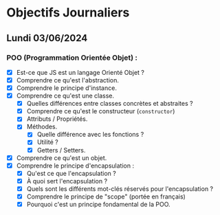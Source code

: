 # Objectifs Journaliers

## Lundi 03/06/2024

### POO (Programmation Orientée Objet) :

- [x] Est-ce que JS est un langage Orienté Objet ? <!--oui et non js est la laguage ou on a tordu le prototypage pour fait de l'objet-->
- [x] Comprendre ce qu'est l'abstraction.<!--c'est une maniere de reduire la complexité en la "cachant" dans une fonction/class/module.... -->
- [x] Comprendre le principe d'instance.<!--Une instance est un objet spécifique créé à partir d'une classe, qui représente une version concrète de cette classe avec ses propres valeurs de données-->
- [x] Comprendre ce qu'est une classe.<!--une class crée des objet elle est une sorte de "constructeur d'objet"-->
  - [x] Quelles différences entre classes concrètes et abstraites ?<!--une classe abstraites ne peut pas etre instancé-->
  - [x] Comprendre ce qu'est le constructeur (`constructor`)<!--c'est une method de class qui sert a initialisé un objet instance d'une class-->
  - [x] Attributs / Propriétés.<!--se sont des variable defini dans une class -->
  - [x] Méthodes.<!--les methodes sont des fonction dans des objet ou des class-->
    - [x] Quelle différence avec les fonctions ?<!--la method est associé a un object-->
    - [x] Utilité ?<!--definire le comportement de l'object-->
    - [x] Getters / Setters.<!--getter vien recupérer et setter vient la definire-->
- [x] Comprendre ce qu'est un objet.<!--un objet est boite qui stock un valeur et sa clef-->
- [x] Comprendre le principe d'encapsulation :
  - [x] Qu'est ce que l'encapsulation ?<!--consiste à inclure des données et des fonctions dans un composant-->
  - [x] À quoi sert l'encapsulation ?<!--eexposer au client de cet objet uniquement des méthodes / fonctions dites publiques et de cacher / masquer (rendre privé) toutes les fonctions utiles à l'objet et à son comportement-->
  - [x] Quels sont les différents mot-clés réservés pour l'encapsulation ? <!--JavaScript, il n'y a pas de mots-clés réservés spécifiques pour l'encapsulation -->
  - [x] Comprendre le principe de "scope" (portée en français)<!--c'est le fait d'avoir acces ou pas a une variable exemple: une variable dans une fonction-->
  - [x] Pourquoi c'est un principe fondamental de la POO.<!--car en P00 elle est tout le temps utilisé car les variable et autre declaré dans un objet sont accesible uniquement par des action dans sont scope-->